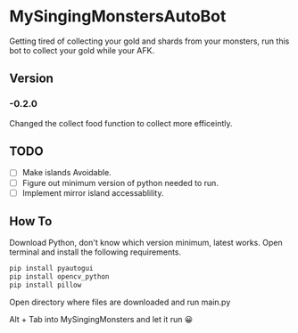 # MySingingMonstersAutoBot
Getting tired of collecting your gold and shards from your monsters, run this bot to collect your gold while your AFK.

## Version
### -0.2.0
Changed the collect food function to collect more efficeintly.

## TODO
- [ ] Make islands Avoidable.
- [ ] Figure out minimum version of python needed to run.
- [ ] Implement mirror island accessablility.

## How To
Download Python, don't know which version minimum, latest works.
Open terminal and install the following requirements.
```Bash
pip install pyautogui
pip install opencv_python
pip install pillow
```
Open directory where files are downloaded and run main.py

Alt + Tab into MySingingMonsters and let it run 😀
